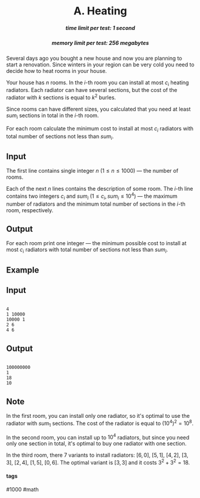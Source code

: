<h1 style='text-align: center;'> A. Heating</h1>

<h5 style='text-align: center;'>time limit per test: 1 second</h5>
<h5 style='text-align: center;'>memory limit per test: 256 megabytes</h5>

Several days ago you bought a new house and now you are planning to start a renovation. Since winters in your region can be very cold you need to decide how to heat rooms in your house.

Your house has $n$ rooms. In the $i$-th room you can install at most $c_i$ heating radiators. Each radiator can have several sections, but the cost of the radiator with $k$ sections is equal to $k^2$ burles.

Since rooms can have different sizes, you calculated that you need at least $sum_i$ sections in total in the $i$-th room. 

For each room calculate the minimum cost to install at most $c_i$ radiators with total number of sections not less than $sum_i$.

## Input

The first line contains single integer $n$ ($1 \le n \le 1000$) — the number of rooms.

Each of the next $n$ lines contains the description of some room. The $i$-th line contains two integers $c_i$ and $sum_i$ ($1 \le c_i, sum_i \le 10^4$) — the maximum number of radiators and the minimum total number of sections in the $i$-th room, respectively.

## Output

For each room print one integer — the minimum possible cost to install at most $c_i$ radiators with total number of sections not less than $sum_i$.

## Example

## Input


```

4
1 10000
10000 1
2 6
4 6

```
## Output


```

100000000
1
18
10

```
## Note

In the first room, you can install only one radiator, so it's optimal to use the radiator with $sum_1$ sections. The cost of the radiator is equal to $(10^4)^2 = 10^8$.

In the second room, you can install up to $10^4$ radiators, but since you need only one section in total, it's optimal to buy one radiator with one section.

In the third room, there $7$ variants to install radiators: $[6, 0]$, $[5, 1]$, $[4, 2]$, $[3, 3]$, $[2, 4]$, $[1, 5]$, $[0, 6]$. The optimal variant is $[3, 3]$ and it costs $3^2+ 3^2 = 18$.



#### tags 

#1000 #math 